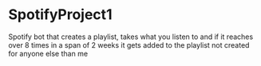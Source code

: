 # SpotifyProject1
Spotify bot that creates a playlist, takes what you listen to and if it reaches over 8 times in a span of 2 weeks it gets added to the playlist
not created for anyone else than me
